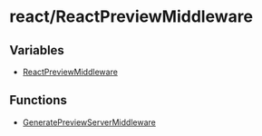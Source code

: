 # react/ReactPreviewMiddleware

## Variables

- [ReactPreviewMiddleware](variables/ReactPreviewMiddleware.md)

## Functions

- [GeneratePreviewServerMiddleware](functions/GeneratePreviewServerMiddleware.md)
